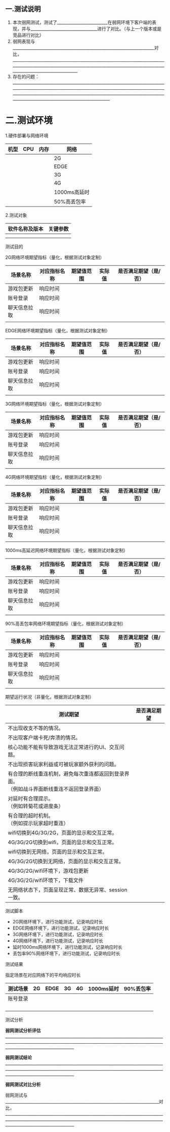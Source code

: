 ## 一.测试说明
1. 本次弱网测试，测试了_________________________在弱网环境下客户端的表现，并与_________________________________进行了对比。（与上一个版本或是竞品进行对比）
2. 弱网表现与______________________________________________________________________对比，______________________________________________________________________________________________________________________________________________________________________________________
3. 存在的问题：_________________________________________________________________________________________________________________________________________________________________________________________________________________________________________________________________________________

# 二.测试环境
1.硬件部署与网络环境

| 机型 | CPU | 内存 | 网络 |
| :---: | :---: | :---: | --- |
| | | | 2G |
| | | | EDGE |
| | | | 3G |
| | | | 4G |
| | | | 1000ms高延时 |
| | | | 50%高丢包率 |


2.测试对象

| 软件名称及版本 | 关键参数 |
| :---: | :---: |
| | |
| | |


测试目的

2G网络环境期望指标（量化，根据测试对象定制）

| 场景名称 | 对应指标名称 | 期望值范围 | 实际值 | 是否满足期望（是/否） |
| --- | --- | :---: | :---: | :---: |
| 游戏包更新 | 响应时间 | | | |
| 账号登录 | 响应时间 | | | |
| 聊天信息拉取 | 响应时间 | | | |
| | | | | |


EDGE网络环境期望指标（量化，根据测试对象定制）

| 场景名称 | 对应指标名称 | 期望值范围 | 实际值 | 是否满足期望（是/否） |
| --- | --- | :---: | :---: | :---: |
| 游戏包更新 | 响应时间 | | | |
| 账号登录 | 响应时间 | | | |
| 聊天信息拉取 | 响应时间 | | | |
| | | | | |


3G网络环境期望指标（量化，根据测试对象定制）

| 场景名称 | 对应指标名称 | 期望值范围 | 实际值 | 是否满足期望（是/否） |
| --- | --- | :---: | :---: | :---: |
| 游戏包更新 | 响应时间 | | | |
| 账号登录 | 响应时间 | | | |
| 聊天信息拉取 | 响应时间 | | | |
| | | | | |


4G网络环境期望指标（量化，根据测试对象定制）

| 场景名称 | 对应指标名称 | 期望值范围 | 实际值 | 是否满足期望（是/否） |
| --- | --- | :---: | :---: | :---: |
| 游戏包更新 | 响应时间 | | | |
| 账号登录 | 响应时间 | | | |
| 聊天信息拉取 | 响应时间 | | | |
| | | | | |


1000ms高延迟网络环境期望指标（量化，根据测试对象定制）

| 场景名称 | 对应指标名称 | 期望值范围 | 实际值 | 是否满足期望（是/否） |
| --- | --- | :---: | :---: | :---: |
| 游戏包更新 | 响应时间 | | | |
| 账号登录 | 响应时间 | | | |
| 聊天信息拉取 | 响应时间 | | | |
| | | | | |


90%高丢包率网络环境期望指标（量化，根据测试对象定制）

| 场景名称 | 对应指标名称 | 期望值范围 | 实际值 | 是否满足期望（是/否） |
| --- | --- | :---: | :---: | :---: |
| 游戏包更新 | 响应时间 | | | |
| 账号登录 | 响应时间 | | | |
| 聊天信息拉取 | 响应时间 | | | |
| | | | | |


期望运行状况（非量化，根据测试对象定制）

| 测试期望 | 是否满足期望 |
| --- | :---: |
| 不出现收支不等的情况。 | |
| 不出现客户端卡死/奔溃的情况。 | |
| 核心功能不能有导致游戏无法正常进行的UI、交互问题。 | |
| 不出现损害玩家利益或可被玩家额外获利的问题。 | |
| 有合理的断线重连机制，避免每次重连都返回到登录界面。<br/>（例如战斗界面断线重连不返回登录界面） | |
| 对延时有合理提示。<br/>（例如转菊花或进度条） | |
| 有合理的超时机制。<br/>（例如提示玩家超时重连） | |
| wifi切换到4G/3G/2G，页面的显示和交互正常。 | |
| 4G/3G/2G切换到wifi，页面的显示和交互正常。 | |
| wifi切换到无网络，页面的显示和交互正常。 | |
| 4G/3G/2G切换到无网络，页面的显示和交互正常。 | |
| 4G/3G/2G/wifi环境下，游戏包更新 | |
| 4G/3G/2G/wifi环境下，下载文件 | |
| 无网络状态下，页面呈现正常、数据无异常、session一致。 | |


测试脚本

+ 2G网络环境下，进行功能测试，记录响应时长
+ EDGE网络环境下，进行功能测试，记录响应时长
+ 3G网络环境下，进行功能测试，记录响应时长
+ 4G网络环境下，进行功能测试，记录响应时长
+ 延时1000ms网络环境下，进行功能测试，记录响应时长
+ 丢包率90%网络环境下，进行功能测试，记录响应时长

测试结果

指定场景在对应网络下的平均响应时长

| 测试场景 | 2G | EDGE | 3G | 4G | 1000ms延时 | 90%丢包率 |
| :--- | :--- | :--- | :--- | :--- | :--- | :--- |
| 账号登录 | | | | | | |
| | | | | | | |
| | | | | | | |
| | | | | | | |
| | | | | | | |


测试分析

**弱网测试分析评估**______________________________________________________________________________________________________________________________________________________________________________________________

**弱网测试结论**______________________________________________________________________________________________________________________________________________________________________________________________

**弱网测试对比分析**

弱网测试与____________________________________________________________________________对比，______________________________________________________________________________________________________________________________________________________________________________________________

